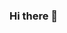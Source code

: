 ### Hi there 👋

<!--
**DFinn-Takeoff/DFinn-Takeoff** is a ✨ _special_ ✨ repository because its `README.md` (this file) appears on your GitHub profile.

Here are some ideas to get you started:

- :wave:
- :eyes:
- :plant:
 
🔭 I’m currently working on building a Hugo-based engineering handbook site.
- 🌱 I’m currently learning GO and GCP!
- 👯 I’m looking to collaborate on anything.
- 🤔 I’m looking for help with shortcodes.
- 💬 Ask me about my ninja disguise.
- 📫 How to reach me: through this repo or Takeoff's Slack instance.
- 😄 Pronouns: ...
- ⚡ Fun fact: ...
-->
